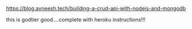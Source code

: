 https://blog.avneesh.tech/building-a-crud-api-with-nodejs-and-mongodb

this is godtier good....complete with heroku instructions!!!

